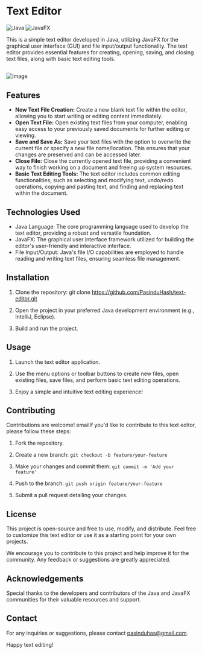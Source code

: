 # Text Editor

![Java](https://img.shields.io/badge/Java-Language-orange) ![JavaFX](https://img.shields.io/badge/JavaFX-Framework-brightgreen)

This is a simple text editor developed in Java, utilizing JavaFX for the graphical user interface (GUI) and file input/output functionality. The text editor provides essential features for creating, opening, saving, and closing text files, along with basic text editing tools.
##
![image](https://github.com/PasinduHash/text-editor/assets/117537549/afcf7f2a-a3bb-4024-8303-cbb8f2fb48d2)


## Features

- **New Text File Creation:** Create a new blank text file within the editor, allowing you to start writing or editing content immediately.
- **Open Text File:** Open existing text files from your computer, enabling easy access to your previously saved documents for further editing or viewing.
- **Save and Save As:** Save your text files with the option to overwrite the current file or specify a new file name/location. This ensures that your changes are preserved and can be accessed later.
- **Close File:** Close the currently opened text file, providing a convenient way to finish working on a document and freeing up system resources.
- **Basic Text Editing Tools:** The text editor includes common editing functionalities, such as selecting and modifying text, undo/redo operations, copying and pasting text, and finding and replacing text within the document.

## Technologies Used

- Java Language: The core programming language used to develop the text editor, providing a robust and versatile foundation.
- JavaFX: The graphical user interface framework utilized for building the editor's user-friendly and interactive interface.
- File Input/Output: Java's file I/O capabilities are employed to handle reading and writing text files, ensuring seamless file management.

## Installation

1. Clone the repository: git clone https://github.com/PasinduHash/text-editor.git
2. Open the project in your preferred Java development environment (e.g., IntelliJ, Eclipse).

3. Build and run the project.

## Usage

1. Launch the text editor application.

2. Use the menu options or toolbar buttons to create new files, open existing files, save files, and perform basic text editing operations.

3. Enjoy a simple and intuitive text editing experience!

## Contributing

Contributions are welcome! emailIf you'd like to contribute to this text editor, please follow these steps:

1. Fork the repository.

2. Create a new branch: `git checkout -b feature/your-feature`

3. Make your changes and commit them: `git commit -m 'Add your feature'`

4. Push to the branch: `git push origin feature/your-feature`

5. Submit a pull request detailing your changes.

## License

This project is open-source and free to use, modify, and distribute. Feel free to customize this text editor or use it as a starting point for your own projects. 

We encourage you to contribute to this project and help improve it for the community. Any feedback or suggestions are greatly appreciated.

## Acknowledgements

Special thanks to the developers and contributors of the Java and JavaFX communities for their valuable resources and support.

## Contact

For any inquiries or suggestions, please contact [pasinduhas@gmail.com](mailto:pasinduhas@gmail.com).

Happy text editing!

